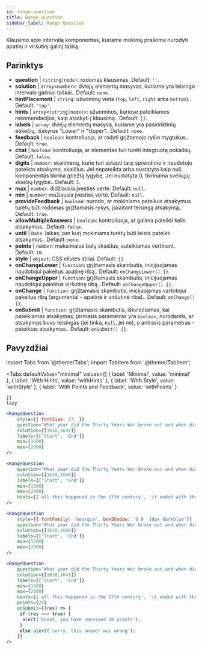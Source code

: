 ```yaml
---
id: range-question
title: Range Question
sidebar_label: Range Question
---
```


Klausimo apie intervalą komponentas, kuriame mokinių prašoma nurodyti apatinį ir viršutinį galinį tašką.

## Parinktys

* __question__ | `(string|node)`: rodomas klausimas. Default: `''`.
* __solution__ | `array<number>`: dviejų elementų masyvas, kuriame yra teisingo intervalo galiniai taškai.. Default: `none`.
* __hintPlacement__ | `string`: užuominų vieta (`top`, `left`, `right` arba `bottom`).. Default: `'top'`.
* __hints__ | `array<(string|node)>`: užuominos, kuriose pateikiamos rekomendacijos, kaip atsakyti į klausimą.. Default: `[]`.
* __labels__ | `array`: dviejų elementų masyvą, kuriame yra pasirinktinių etikečių, išskyrus "Lower" ir "Upper".. Default: `none`.
* __feedback__ | `boolean`: kontroliuoja, ar rodyti grįžtamojo ryšio mygtukus.. Default: `true`.
* __chat__ | `boolean`: kontroliuoja, ar elementas turi turėti integruotą pokalbių. Default: `false`.
* __digits__ | `number`: skaitmenų, kurie turi sutapti tarp sprendinio ir naudotojo pateikto atsakymo, skaičius. Jei nepateikta arba nustatyta kaip null, komponentas tikrina griežtą lygybę. Jei nustatyta 0, tikrinama sveikųjų skaičių lygybė.. Default: `3`.
* __max__ | `number`: didžiausia įvesties vertė. Default: `null`.
* __min__ | `number`: mažiausia įvesties vertė. Default: `null`.
* __provideFeedback__ | `boolean`: nurodo, ar mokiniams pateikus atsakymus turėtų būti rodomas grįžtamasis ryšys, įskaitant teisingą atsakymą.. Default: `true`.
* __allowMultipleAnswers__ | `boolean`: kontroliuoja, ar galima pateikti kelis atsakymus.. Default: `false`.
* __until__ | `Date`: laikas, per kurį mokiniams turėtų būti leista pateikti atsakymus.. Default: `none`.
* __points__ | `number`: maksimalus balų skaičius, suteikiamas vertinant. Default: `10`.
* __style__ | `object`: CSS eilutės stiliai. Default: `{}`.
* __onChangeLower__ | `function`: grįžtamasis skambutis, inicijuojamas naudotojui pakeitus apatinę ribą.. Default: `onChangeLower() {}`.
* __onChangeUpper__ | `function`: grįžtamasis skambutis, inicijuojamas naudotojui pakeitus viršutinę ribą.. Default: `onChangeUpper() {}`.
* __onChange__ | `function`: grįžtamasis skambutis, inicijuojamas vartotojui pakeitus ribą (argumentai - apatinė ir viršutinė riba).. Default: `onChange() {}`.
* __onSubmit__ | `function`: grįžtamasis skambutis, iškviečiamas, kai pateikiamas atsakymas; pirmasis parametras yra `boolean`, nurodantis, ar atsakymas buvo teisingas (jei tinka, `null`, jei ne), o antrasis parametras - pateiktas atsakymas.. Default: `onSubmit() {}`.


## Pavyzdžiai

import Tabs from '@theme/Tabs';
import TabItem from '@theme/TabItem';

<Tabs
    defaultValue="minimal"
    values={[
        { label: 'Minimal', value: 'minimal' },
        { label: 'With Hints', value: 'withHints' },
        { label: 'With Style', value: 'withStyle' },
        { label: 'With Points and Feedback', value: 'withPoints' }
        
    ]}
    lazy
>

<TabItem value="minimal">

```jsx live
<RangeQuestion
    style={{ fontSize: 17, }}
    question="What year did the Thirty Years War broke out and when did it?"
    solution={[1618,1648]}
    labels={['Start', 'End']}
    min={1500}
    max={2000}
/>
```

</TabItem>

<TabItem value="withHints">

```jsx live
<RangeQuestion
    question="What year did the Thirty Years War broke out and when did it?"
    solution={[1618,1648]}
    labels={['Start', 'End']}
    min={1500}
    max={2000}
    hints={['all this happened in the 17th century', 'it ended with the Peace of Westphalia in 1648']}
/>
```

</TabItem>

<TabItem value="withStyle">

```jsx live
<RangeQuestion
    style={{ fontFamily: 'Georgia', boxShadow: '0 0  10px darkblue'}}
    question="What year did the Thirty Years War broke out and when did it?"
    solution={[1618,1648]}
    labels={['Start', 'End']}
    min={1500}
    max={2000}
/>
```

</TabItem>

<TabItem value="withPoints">

```jsx live
<RangeQuestion
    question="What year did the Thirty Years War broke out and when did it?"
    solution={[1618,1648]}
    labels={['Start', 'End']}
    min={1500}
    max={2000}
    hints={['all this happened in the 17th century', 'it ended with the Peace of Westphalia in 1648']}
    points={20}
    onSubmit={(res) => {
     if (res === true) {
      alert('Great, you have received 20 points');
     }
     else alert('sorry, this answer was wrong');
    }}
/>
```

</TabItem>

</Tabs>

